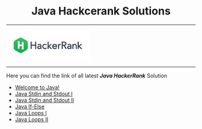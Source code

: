 <h1 align=center><b>Java Hackcerank Solutions</b></h1>

---
<img src=hack.png wigth=40 height=80></img>

---
<p> Here you can find the link of all latest <b><i>Java HackerRank</i></b> Solution</p>
  
  - [Welcome to Java!](https://github.com/neeraj779/Java/blob/main/Welcome_to_Java!.java)
  - [Java Stdin and Stdout I](https://github.com/neeraj779/Java/blob/main/Java_Stdin_and_Stdout_I.java)
  - [Java Stdin and Stdout II](https://github.com/neeraj779/Java/blob/main/Java_Stdin_and_Stdout_II.java)
  - [Java If-Else](https://github.com/neeraj779/Java/blob/main/Java_If_Else.java)
  - [Java Loops I](https://github.com/neeraj779/Java/blob/main/Java_Loops_I.java)
  - [Java Loops II](https://github.com/neeraj779/Java/blob/main/Java_Loops_II.java)
